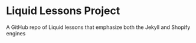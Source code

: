 # Liquid Lessons Project
A GitHub repo of Liquid lessons that emphasize both the Jekyll and Shopify engines

